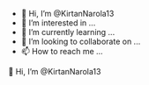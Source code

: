- 👋 Hi, I’m @KirtanNarola13
- 👀 I’m interested in ...
- 🌱 I’m currently learning ...
- 💞️ I’m looking to collaborate on ...
- 📫 How to reach me ...

<!---
KirtanNarola13/KirtanNarola13 is a ✨ special ✨ repository because its `README.md` (this file) appears on your GitHub profile.
You can click the Preview link to take a look at your changes.
--->

 👋 Hi, I’m @KirtanNarola13
